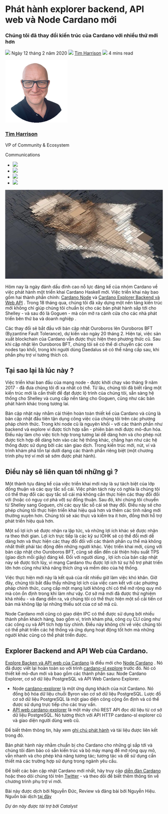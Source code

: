 # Phát hành explorer backend, API web và Node Cardano mới

### **Chúng tôi đã thay đổi kiến trúc của Cardano với nhiều thứ mới hơn**

![](img/2020-02-12-new-cardano-node-explorer-backend-and-web-api-released.002.png) Ngày 12 tháng 2 năm 2020 ![](img/2020-02-12-new-cardano-node-explorer-backend-and-web-api-released.002.png) [Tim Harrison](tmp//en/blog/authors/tim-harrison/page-1/) ![](img/2020-02-12-new-cardano-node-explorer-backend-and-web-api-released.003.png) 4 mins read

![Tim Harrison](img/2020-02-12-new-cardano-node-explorer-backend-and-web-api-released.004.png)[](tmp//en/blog/authors/tim-harrison/page-1/)

### [**Tim Harrison**](tmp//en/blog/authors/tim-harrison/page-1/)

VP of Community &amp; Ecosystem

Communications

- ![](img/2020-02-12-new-cardano-node-explorer-backend-and-web-api-released.005.png)[](mailto:tim.harrison@iohk.io "Email")
- ![](img/2020-02-12-new-cardano-node-explorer-backend-and-web-api-released.006.png)[](https://uk.linkedin.com/in/timbharrison "LinkedIn")
- ![](img/2020-02-12-new-cardano-node-explorer-backend-and-web-api-released.007.png)[](https://twitter.com/timbharrison "Twitter")
- ![](img/2020-02-12-new-cardano-node-explorer-backend-and-web-api-released.008.png)[](https://github.com/timbharrison "GitHub")

![New Cardano node, explorer backend, and web API released](img/2020-02-12-new-cardano-node-explorer-backend-and-web-api-released.009.jpeg)

Hôm nay là ngày đánh dấu đỉnh cao nỗ lực đáng kể của nhóm Cardano về việc phát hành một triển khai Cardano Haskell mới. Việc triển khai này bao gồm hai thành phần chính: [Cardano Node](https://github.com/input-output-hk/cardano-node) và [Cardano Explorer Backend và Web API](https://github.com/input-output-hk/cardano-explorer) . Trong 18 tháng qua, chúng tôi đã xây dựng một nền tảng kiến trúc mới không chỉ giúp chúng tôi chuẩn bị cho các bản phát hành sắp tới cho Shelley - và sau đó là Goguen - mà còn mở ra cánh cửa cho các nhà phát triển bên thứ ba và doanh nghiệp .

Các thay đổi sẽ bắt đầu với bản cập nhật Ouroboros lên Ouroboros BFT (Byzantine Fault Tolerance), dự kiến vào ngày 20 tháng 2. Hiện tại, việc sản xuất blockchain của Cardano vẫn được thực hiện theo phương thức cũ. Sau khi cập nhật lên Ouroboros BFT, chúng tôi sẽ có thể di chuyển các core nodes tạo khối, trong khi người dùng Daedalus sẽ có thể nâng cấp sau, khi phần phụ trợ ví tương thích có.

## **Tại sao lại là lúc này ?**

Việc triển khai ban đầu của mạng node  - được khởi chạy vào tháng 9 năm 2017 - đã đưa chúng tôi đi xa nhất có thể. Từ lâu, chúng tôi đã biết rằng một kiến trúc mới là cần thiết để đạt được lộ trình của chúng tôi, sẵn sàng hệ thống cho Shelley và cung cấp nền tảng cho Goguen, cũng như các bản phát hành khác trong tương lai.

Bản cập nhật này nhằm cải thiện hoàn toàn thiết kế của Cardano và cũng là bản cập nhật đầu tiên tận dụng công việc của chúng tôi trên các phương pháp chính thức. Trong khi node cũ là nguyên khối - với các thành phần như backend và explore ví được tích hợp sẵn - phiên bản mới được mô-đun hóa. Điều này làm cho việc tích hợp trong tương lai dễ dàng hơn và cho phép nút được tích hợp dễ dàng hơn vào các hệ thống khác, chẳng hạn như các hệ thống được sử dụng bởi các sàn giao dịch. Trong kiến trúc mới, nút, ví và trình khám phá tồn tại dưới dạng các thành phần riêng biệt (một chương trình phụ trợ ví mới sẽ sớm được phát hành).

## **Điều này sẽ liên quan tới những gì ?**

Một thành tựu đáng kể của việc triển khai mới này là sự tách biệt của lớp đồng thuận và các quy tắc sổ cái. Việc phân tách này có nghĩa là chúng tôi có thể thay đổi các quy tắc sổ cái mà không cần thực hiện các thay đổi đối với (hoặc có nguy cơ phá vỡ) sự đồng thuận. Sau đó, khi chúng tôi chuyển từ Shelley sang Goguen, chỉ các quy tắc sổ cái sẽ thay đổi. Điều này sẽ cho phép chúng tôi thực hiện triển khai hiệu quả hơn và thêm các tính năng mới thường xuyên hơn. Chúng tôi sẽ xác thực và kiểm tra ít hơn, đồng thời hỗ trợ phát triển hiệu quả hơn.

Một số lợi ích sẽ được nhận ra lập tức, và những lợi ích khác sẽ được nhận ra theo thời gian. Lợi ích trực tiếp là các kỹ sư IOHK sẽ có thể đổi mới dễ dàng hơn và thực hiện các thay đổi đối với các thành phần cụ thể mà không nhất thiết phải tác động đến những người khác. Việc triển khai mới, cùng với bản cập nhật cho Ouroboros BFT, cũng sẽ dẫn đến cải thiện hiệu suất TPS (giao dịch mỗi giây) đáng kể. Đối với người dùng , lợi ích của bản cập nhật này sẽ được tích lũy, vì mạng Cardano thu được lợi ích từ sự hỗ trợ phát triển lớn hơn cũng như khả năng thích ứng và mềm dẻo của hệ thống.

Việc thực hiện mới này là kết quả của rất nhiều giờ làm việc khó khăn. Giờ đây, chúng tôi bắt đầu thấy những lợi ích của việc cam kết với các phương pháp chính thức, cung cấp một mạng lưới không chỉ có thể mở rộng quy mô mà còn ổn định trong khi làm như vậy. Cơ sở mã mới đã được thử nghiệm khá nhiều - và đang diễn ra, và chúng tôi có thể thực hiện một số cải tiến cơ bản mà không lặp lại những thiếu sót của cơ sở mã cũ.

Node Cardano mới cũng có giao diện IPC có thể được sử dụng bởi nhiều thành phần khách hàng, bao gồm ví, trình khám phá, công cụ CLI cũng như các công cụ và API tích hợp tùy chỉnh. Điều này không chỉ về việc chúng tôi có thể phát triển các hệ thống và ứng dụng hoạt động tốt hơn mà những người khác cũng có thể phát triển được.

## **Explorer Backend and API Web của Cardano.**

[Explore Backen và API web của Cardano](https://github.com/input-output-hk/cardano-explorer) là điều mới cho [Node Cardano](https://github.com/input-output-hk/cardano-node) . Nó đã được viết lại hoàn toàn so với trình [cardano-sl explore](https://github.com/input-output-hk/cardano-sl-explorer) trước đó. Nó có thiết kế mô-đun mới và bao gồm các thành phần sau: Node Cardano Explorer, cơ sở dữ liệu PostgreSQL và API Web Cardano Explorer.

- Node [cardano-explorer](https://github.com/input-output-hk/cardano-explorer/tree/master/cardano-explorer-node) là một ứng dụng khách của nút Cardano. Nó đồng bộ hóa dữ liệu chuỗi Byron vào cơ sở dữ liệu PostgreSQL. Lược đồ cơ sở dữ liệu PostgreSQL là một giao diện công cộng ổn định và có thể được sử dụng trực tiếp cho các truy vấn.
- [API web cardano-explorer](https://github.com/input-output-hk/cardano-explorer/tree/master/cardano-explorer-webapi) là một máy chủ REST API đọc dữ liệu từ cơ sở dữ liệu PostgreSQL. Nó tương thích với API HTTP cardano-sl explorer cũ và giao diện người dùng web cũ.

Để biết thêm thông tin, hãy xem [ghi chú phát hành](https://github.com/input-output-hk/cardano-explorer/releases) và tài liệu được liên kết trong đó.

Bản phát hành này nhằm chuẩn bị cho Cardano cho những gì sắp tới và chúng tôi đảm bảo có sẵn kiến trúc và bộ máy mạng để mở rộng quy mô, vẫn nhanh và cho phép khả năng tương tác; tương tác và dễ sử dụng cần thiết mà các trường hợp sử dụng trong ngành yêu cầu.

Để biết các bản cập nhật Cardano mới nhất, hãy truy cập [diễn đàn Cardano](https://forum.cardano.org/) hoặc theo dõi chúng tôi trên [Twitter](https://twitter.com/Cardano) - và theo dõi để biết thêm thông tin về chương trình phụ trợ ví mới. 

Bài này được dịch bởi Nguyễn Đức, Review và đăng bài bởi Nguyễn Hiệu. Nguồn bài dịch [tại đây](https://iohk.io/en/blog/posts/2020/02/12/new-cardano-node-explorer-backend-and-web-api-released/) 

*Dự án này được tài trợ bởi Catalyst*
